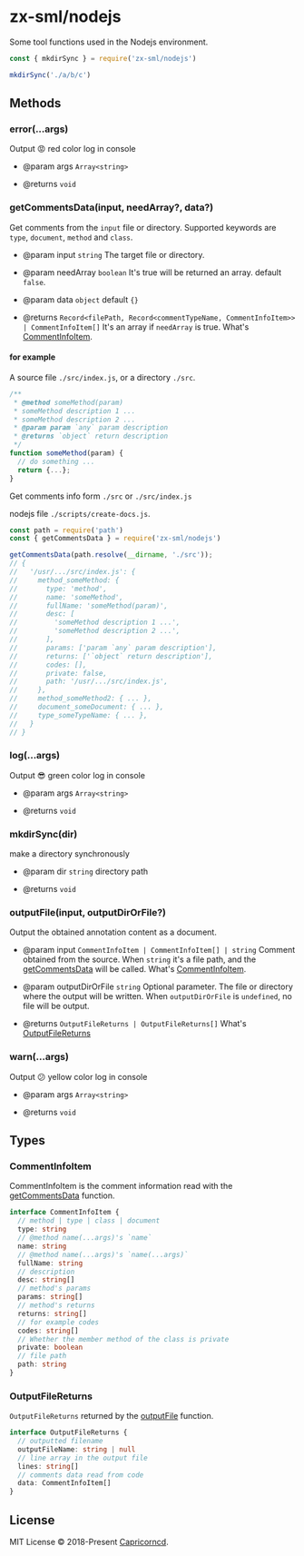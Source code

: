 # zx-sml/nodejs

Some tool functions used in the Nodejs environment.

```js
const { mkdirSync } = require('zx-sml/nodejs')

mkdirSync('./a/b/c')
```

## Methods

### error(...args)

Output 😡 red color log in console

- @param args `Array<string>`

- @returns `void`

### getCommentsData(input, needArray?, data?)

Get comments from the `input` file or directory. Supported keywords are `type`, `document`, `method` and `class`.

- @param input `string` The target file or directory.
- @param needArray `boolean` It's true will be returned an array. default `false`.
- @param data `object` default `{}`

- @returns `Record<filePath, Record<commentTypeName, CommentInfoItem>> | CommentInfoItem[]` It's an array if `needArray` is true. What's [CommentInfoItem](#commentinfoitem).

#### for example

A source file `./src/index.js`, or a directory `./src`.

```js
/**
 * @method someMethod(param)
 * someMethod description 1 ...
 * someMethod description 2 ...
 * @param param `any` param description
 * @returns `object` return description
 */
function someMethod(param) {
  // do something ...
  return {...};
}
```

Get comments info form `./src` or `./src/index.js`

nodejs file `./scripts/create-docs.js`.

```js
const path = require('path')
const { getCommentsData } = require('zx-sml/nodejs')

getCommentsData(path.resolve(__dirname, './src'));
// {
//   '/usr/.../src/index.js': {
//     method_someMethod: {
//       type: 'method',
//       name: 'someMethod',
//       fullName: 'someMethod(param)',
//       desc: [
//         'someMethod description 1 ...',
//         'someMethod description 2 ...',
//       ],
//       params: ['param `any` param description'],
//       returns: ['`object` return description'],
//       codes: [],
//       private: false,
//       path: '/usr/.../src/index.js',
//     },
//     method_someMethod2: { ... },
//     document_someDocument: { ... },
//     type_someTypeName: { ... },
//   }
// }
```

### log(...args)

Output 😎 green color log in console

- @param args `Array<string>`

- @returns `void`

### mkdirSync(dir)

make a directory synchronously

- @param dir `string` directory path

- @returns `void`

### outputFile(input, outputDirOrFile?)

Output the obtained annotation content as a document.

- @param input `CommentInfoItem | CommentInfoItem[] | string` Comment obtained from the source. When `string` it's a file path, and the [getCommentsData](#getcommentsdatainput-needarray-data) will be called. What's [CommentInfoItem](#commentinfoitem).
- @param outputDirOrFile `string` Optional parameter. The file or directory where the output will be written. When `outputDirOrFile` is `undefined`, no file will be output.

- @returns `OutputFileReturns | OutputFileReturns[]` What's [OutputFileReturns](#outputfilereturns)

### warn(...args)

Output 😕 yellow color log in console

- @param args `Array<string>`

- @returns `void`

## Types

### CommentInfoItem

CommentInfoItem is the comment information read with the [getCommentsData](#getcommentsdatainput-needarray-data) function.

```ts
interface CommentInfoItem {
  // method | type | class | document
  type: string
  // @method name(...args)'s `name`
  name: string
  // @method name(...args)'s `name(...args)`
  fullName: string
  // description
  desc: string[]
  // method's params
  params: string[]
  // method's returns
  returns: string[]
  // for example codes
  codes: string[]
  // Whether the member method of the class is private
  private: boolean
  // file path
  path: string
}
```

### OutputFileReturns

`OutputFileReturns` returned by the [outputFile](#outputfileinput-outputdirorfile) function.

```ts
interface OutputFileReturns {
  // outputted filename
  outputFileName: string | null
  // line array in the output file
  lines: string[]
  // comments data read from code
  data: CommentInfoItem[]
}
```

## License

MIT License © 2018-Present [Capricorncd](https://github.com/capricorncd).